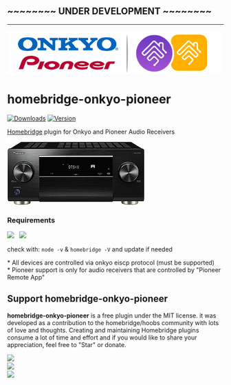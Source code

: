 ## ~~~~~~~~ UNDER DEVELOPMENT ~~~~~~~~
______________


<img src="branding/onkyo_pioneer_homebridge.png" width="500px">

# homebridge-onkyo-pioneer

[![Downloads](https://img.shields.io/npm/dt/homebridge-onkyo-pioneer.svg?color=critical)](https://www.npmjs.com/package/homebridge-onkyo-pioneer)
[![Version](https://img.shields.io/npm/v/homebridge-onkyo-pioneer)](https://www.npmjs.com/package/homebridge-onkyo-pioneer)<br>
<!-- [![verified-by-homebridge](https://badgen.net/badge/homebridge/verified/purple)](https://github.com/homebridge/homebridge/wiki/Verified-Plugins) [![Homebridge Discord](https://img.shields.io/discord/432663330281226270?color=728ED5&logo=discord&label=discord)](https://discord.gg/7DyabQ6)<br>
[![certified-hoobs-plugin](https://badgen.net/badge/HOOBS/Certified/yellow)](https://plugins.hoobs.org?ref=10876) [![hoobs-support](https://badgen.net/badge/HOOBS/Support/yellow)](https://support.hoobs.org?ref=10876) -->

[Homebridge](https://github.com/nfarina/homebridge) plugin for Onkyo and Pioneer Audio Receivers

<img src="branding/product.jpg">

### Requirements

<img src="https://img.shields.io/badge/node-%3E%3D10.17-brightgreen"> &nbsp;
<img src="https://img.shields.io/badge/homebridge-%3E%3D1.1.6-brightgreen">

check with: `node -v` & `homebridge -V` and update if needed

\* All devices are controlled via onkyo eiscp protocol (must be supported)<br>
\* Pioneer support is only for audio receivers that are controlled by "Pioneer Remote App"

## Support homebridge-onkyo-pioneer

**homebridge-onkyo-pioneer** is a free plugin under the MIT license. it was developed as a contribution to the homebridge/hoobs community with lots of love and thoughts.
Creating and maintaining Homebridge plugins consume a lot of time and effort and if you would like to share your appreciation, feel free to "Star" or donate.

<a target="blank" href="https://www.paypal.me/nitaybz"><img src="https://img.shields.io/badge/PayPal-Donate-blue.svg?logo=paypal"/></a><br>
<a target="blank" href="https://www.patreon.com/nitaybz"><img src="https://img.shields.io/badge/PATREON-Become a patron-red.svg?logo=patreon"/></a><br>
<a target="blank" href="https://ko-fi.com/nitaybz"><img src="https://img.shields.io/badge/Ko--Fi-Buy%20me%20a%20coffee-29abe0.svg?logo=ko-fi"/></a>